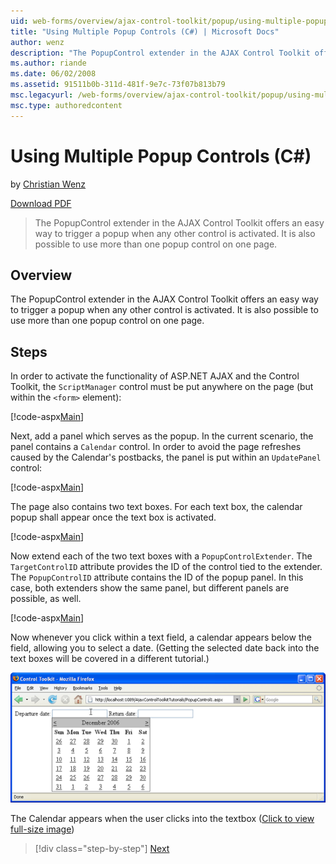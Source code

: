 ```yaml
---
uid: web-forms/overview/ajax-control-toolkit/popup/using-multiple-popup-controls-cs
title: "Using Multiple Popup Controls (C#) | Microsoft Docs"
author: wenz
description: "The PopupControl extender in the AJAX Control Toolkit offers an easy way to trigger a popup when any other control is activated. It is also possible to use m... (C#)"
ms.author: riande
ms.date: 06/02/2008
ms.assetid: 91511b0b-311d-481f-9e7c-73f07b813b79
msc.legacyurl: /web-forms/overview/ajax-control-toolkit/popup/using-multiple-popup-controls-cs
msc.type: authoredcontent
---
```

# Using Multiple Popup Controls (C#)

by [Christian Wenz](https://github.com/wenz)

[Download PDF](https://download.microsoft.com/download/2/d/c/2dc10e34-6983-41d4-9c08-f78f5387d32b/popupcontrol1CS.pdf)

> The PopupControl extender in the AJAX Control Toolkit offers an easy way to trigger a popup when any other control is activated. It is also possible to use more than one popup control on one page.

## Overview

The PopupControl extender in the AJAX Control Toolkit offers an easy way to trigger a popup when any other control is activated. It is also possible to use more than one popup control on one page.

## Steps

In order to activate the functionality of ASP.NET AJAX and the Control Toolkit, the `ScriptManager` control must be put anywhere on the page (but within the `<form>` element):

[!code-aspx[Main](using-multiple-popup-controls-cs/samples/sample1.aspx)]

Next, add a panel which serves as the popup. In the current scenario, the panel contains a `Calendar` control. In order to avoid the page refreshes caused by the Calendar's postbacks, the panel is put within an `UpdatePanel` control:

[!code-aspx[Main](using-multiple-popup-controls-cs/samples/sample2.aspx)]

The page also contains two text boxes. For each text box, the calendar popup shall appear once the text box is activated.

[!code-aspx[Main](using-multiple-popup-controls-cs/samples/sample3.aspx)]

Now extend each of the two text boxes with a `PopupControlExtender`. The `TargetControlID` attribute provides the ID of the control tied to the extender. The `PopupControlID` attribute contains the ID of the popup panel. In this case, both extenders show the same panel, but different panels are possible, as well.

[!code-aspx[Main](using-multiple-popup-controls-cs/samples/sample4.aspx)]

Now whenever you click within a text field, a calendar appears below the field, allowing you to select a date. (Getting the selected date back into the text boxes will be covered in a different tutorial.)

[![The Calendar appears when the user clicks into the textbox](using-multiple-popup-controls-cs/_static/image2.png)](using-multiple-popup-controls-cs/_static/image1.png)

The Calendar appears when the user clicks into the textbox ([Click to view full-size image](using-multiple-popup-controls-cs/_static/image3.png))

> [!div class="step-by-step"]
> [Next](handling-postbacks-from-a-popup-control-with-an-updatepanel-cs.md)

